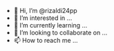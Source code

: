 - 👋 Hi, I’m @rizaldi24pp
- 👀 I’m interested in ...
- 🌱 I’m currently learning ...
- 💞️ I’m looking to collaborate on ...
- 📫 How to reach me ...

<!---
rizaldi24pp/rizaldi24pp is a ✨ special ✨ repository because its `README.md` (this file) appears on your GitHub profile.
You can click the Preview link to take a look at your changes.
--->
